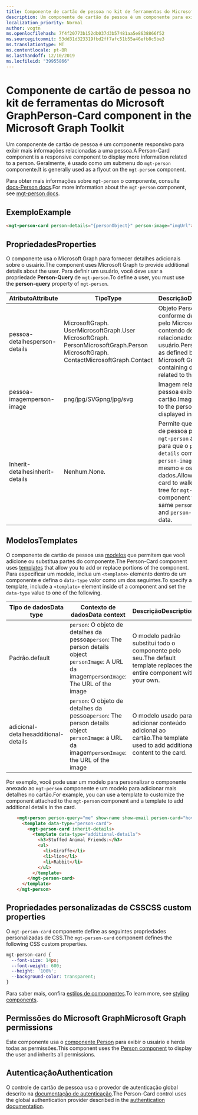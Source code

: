 ```yaml
---
title: Componente de cartão de pessoa no kit de ferramentas do Microsoft Graph
description: Um componente de cartão de pessoa é um componente para exibir mais informações relacionadas a uma pessoa.
localization_priority: Normal
author: vogtn
ms.openlocfilehash: 7f4f20773b152db037d3b57481aa5e8638866f52
ms.sourcegitcommit: 53dd31d323319fbd2ff7afc51b55a46efb8c5be3
ms.translationtype: MT
ms.contentlocale: pt-BR
ms.lasthandoff: 12/10/2019
ms.locfileid: "39955866"
---
```

# <a name="person-card-component-in-the-microsoft-graph-toolkit"></a><span data-ttu-id="0287f-103">Componente de cartão de pessoa no kit de ferramentas do Microsoft Graph</span><span class="sxs-lookup"><span data-stu-id="0287f-103">Person-Card component in the Microsoft Graph Toolkit</span></span>

<span data-ttu-id="0287f-104">Um componente de cartão de pessoa é um componente responsivo para exibir mais informações relacionadas a uma pessoa.</span><span class="sxs-lookup"><span data-stu-id="0287f-104">A Person-Card component is a responsive component to display more information related to a person.</span></span> <span data-ttu-id="0287f-105">Geralmente, é usado como um submenu do `mgt-person` componente.</span><span class="sxs-lookup"><span data-stu-id="0287f-105">It is generally used as a flyout on the `mgt-person` component.</span></span>

<span data-ttu-id="0287f-106">Para obter mais informações sobre `mgt-person` o componente, consulte [docs-Person docs](./person.md).</span><span class="sxs-lookup"><span data-stu-id="0287f-106">For more information about the `mgt-person` component, see [mgt-person docs](./person.md).</span></span>
  
## <a name="example"></a><span data-ttu-id="0287f-107">Exemplo</span><span class="sxs-lookup"><span data-stu-id="0287f-107">Example</span></span>

```html
<mgt-person-card person-details="{personObject}" person-image="imgUrl"></mgt-person-card>
```

## <a name="properties"></a><span data-ttu-id="0287f-108">Propriedades</span><span class="sxs-lookup"><span data-stu-id="0287f-108">Properties</span></span>

<span data-ttu-id="0287f-109">O componente usa o Microsoft Graph para fornecer detalhes adicionais sobre o usuário.</span><span class="sxs-lookup"><span data-stu-id="0287f-109">The component uses Microsoft Graph to provide additional details about the user.</span></span> <span data-ttu-id="0287f-110">Para definir um usuário, você deve usar a propriedade **Person-Query** de `mgt-person`.</span><span class="sxs-lookup"><span data-stu-id="0287f-110">To define a user, you must use the **person-query** property of `mgt-person`.</span></span>

| <span data-ttu-id="0287f-111">Atributo</span><span class="sxs-lookup"><span data-stu-id="0287f-111">Attribute</span></span>         | <span data-ttu-id="0287f-112">Tipo</span><span class="sxs-lookup"><span data-stu-id="0287f-112">Type</span></span>                     | <span data-ttu-id="0287f-113">Descrição</span><span class="sxs-lookup"><span data-stu-id="0287f-113">Description</span></span>                                                                           |
| ---------------- | -------------------------------- | ------------------------------------------------------------------------------------- |
| <span data-ttu-id="0287f-114">pessoa-detalhes</span><span class="sxs-lookup"><span data-stu-id="0287f-114">person-details</span></span> | <span data-ttu-id="0287f-115">MicrosoftGraph. User</span><span class="sxs-lookup"><span data-stu-id="0287f-115">MicrosoftGraph.User</span></span> <br> <span data-ttu-id="0287f-116">MicrosoftGraph. Person</span><span class="sxs-lookup"><span data-stu-id="0287f-116">MicrosoftGraph.Person</span></span> <br> <span data-ttu-id="0287f-117">MicrosoftGraph. Contact</span><span class="sxs-lookup"><span data-stu-id="0287f-117">MicrosoftGraph.Contact</span></span> | <span data-ttu-id="0287f-118">Objeto Person conforme definido pelo Microsoft Graph, contendo detalhes relacionados ao usuário.</span><span class="sxs-lookup"><span data-stu-id="0287f-118">Person object as defined by Microsoft Graph, containing details related to the user.</span></span> |
| <span data-ttu-id="0287f-119">pessoa-imagem</span><span class="sxs-lookup"><span data-stu-id="0287f-119">person-image</span></span>   | <span data-ttu-id="0287f-120">png/jpg/SVG</span><span class="sxs-lookup"><span data-stu-id="0287f-120">png/jpg/svg</span></span>                    | <span data-ttu-id="0287f-121">Imagem relacionada à pessoa exibida no cartão.</span><span class="sxs-lookup"><span data-stu-id="0287f-121">Image related to the person displayed in the card.</span></span>                                   |
| <span data-ttu-id="0287f-122">Inherit-detalhes</span><span class="sxs-lookup"><span data-stu-id="0287f-122">inherit-details</span></span>   | <span data-ttu-id="0287f-123">Nenhum.</span><span class="sxs-lookup"><span data-stu-id="0287f-123">None.</span></span>                  | <span data-ttu-id="0287f-124">Permite que o cartão de pessoa percorra a `mgt-person` árvore pai para que o `person-details` componente `person-image` use o mesmo e os dados.</span><span class="sxs-lookup"><span data-stu-id="0287f-124">Allows person-card to walk parent tree for `mgt-person` component to use the same `person-details` and `person-image` data.</span></span>                      |


## <a name="templates"></a><span data-ttu-id="0287f-125">Modelos</span><span class="sxs-lookup"><span data-stu-id="0287f-125">Templates</span></span>

<span data-ttu-id="0287f-126">O componente de cartão de pessoa usa [modelos](../templates.md) que permitem que você adicione ou substitua partes do componente.</span><span class="sxs-lookup"><span data-stu-id="0287f-126">The Person-Card component uses [templates](../templates.md) that allow you to add or replace portions of the component.</span></span> <span data-ttu-id="0287f-127">Para especificar um modelo, inclua um `<template>` elemento dentro de um componente e defina o `data-type` valor como um dos seguintes.</span><span class="sxs-lookup"><span data-stu-id="0287f-127">To specify a template, include a `<template>` element inside of a component and set the `data-type` value to one of the following.</span></span>

| <span data-ttu-id="0287f-128">Tipo de dados</span><span class="sxs-lookup"><span data-stu-id="0287f-128">Data type</span></span> | <span data-ttu-id="0287f-129">Contexto de dados</span><span class="sxs-lookup"><span data-stu-id="0287f-129">Data context</span></span> | <span data-ttu-id="0287f-130">Descrição</span><span class="sxs-lookup"><span data-stu-id="0287f-130">Description</span></span> |
| --- | --- | --- |
| <span data-ttu-id="0287f-131">Padrão.</span><span class="sxs-lookup"><span data-stu-id="0287f-131">default</span></span> | <span data-ttu-id="0287f-132">`person`: O objeto de detalhes da pessoa</span><span class="sxs-lookup"><span data-stu-id="0287f-132">`person`: The person details object</span></span> <br> <span data-ttu-id="0287f-133">`personImage`: A URL da imagem</span><span class="sxs-lookup"><span data-stu-id="0287f-133">`personImage`: The URL of the image</span></span> | <span data-ttu-id="0287f-134">O modelo padrão substitui todo o componente pelo seu.</span><span class="sxs-lookup"><span data-stu-id="0287f-134">The default template replaces the entire component with your own.</span></span> |
| <span data-ttu-id="0287f-135">adicional-detalhes</span><span class="sxs-lookup"><span data-stu-id="0287f-135">additional-details</span></span> | <span data-ttu-id="0287f-136">`person`: O objeto de detalhes da pessoa</span><span class="sxs-lookup"><span data-stu-id="0287f-136">`person`: The person details object</span></span> <br> <span data-ttu-id="0287f-137">`personImage`: a URL da imagem</span><span class="sxs-lookup"><span data-stu-id="0287f-137">`personImage`: the URL of the image</span></span> | <span data-ttu-id="0287f-138">O modelo usado para adicionar conteúdo adicional ao cartão.</span><span class="sxs-lookup"><span data-stu-id="0287f-138">The template used to add additional content to the card.</span></span> |

<span data-ttu-id="0287f-139">Por exemplo, você pode usar um modelo para personalizar o componente anexado ao `mgt-person` componente e um modelo para adicionar mais detalhes no cartão.</span><span class="sxs-lookup"><span data-stu-id="0287f-139">For example, you can use a template to customize the component attached to the `mgt-person` component and a template to add additional details in the card.</span></span> 

```html
    <mgt-person person-query="me" show-name show-email person-card="hover">
      <template data-type="person-card">
        <mgt-person-card inherit-details>
          <template data-type="additional-details">
            <h3>Stuffed Animal Friends:</h3>
            <ul>
              <li>Giraffe</li>
              <li>lion</li>
              <li>Rabbit</li>
            </ul>
          </template>
        </mgt-person-card>
      </template>
    </mgt-person>

```

## <a name="css-custom-properties"></a><span data-ttu-id="0287f-140">Propriedades personalizadas de CSS</span><span class="sxs-lookup"><span data-stu-id="0287f-140">CSS custom properties</span></span>

<span data-ttu-id="0287f-141">O `mgt-person-card` componente define as seguintes propriedades personalizadas de CSS.</span><span class="sxs-lookup"><span data-stu-id="0287f-141">The `mgt-person-card` component defines the following CSS custom properties.</span></span>

```css
mgt-person-card {
  --font-size: 14px;
  --font-weight: 600;
  --height: '100%';
  --background-color: transparent;
}
```

<span data-ttu-id="0287f-142">Para saber mais, confira [estilos de componentes](../style.md).</span><span class="sxs-lookup"><span data-stu-id="0287f-142">To learn more, see [styling components](../style.md).</span></span>

## <a name="microsoft-graph-permissions"></a><span data-ttu-id="0287f-143">Permissões do Microsoft Graph</span><span class="sxs-lookup"><span data-stu-id="0287f-143">Microsoft Graph permissions</span></span>

<span data-ttu-id="0287f-144">Este componente usa o [componente Person](./person.md) para exibir o usuário e herda todas as permissões.</span><span class="sxs-lookup"><span data-stu-id="0287f-144">This component uses the [Person component](./person.md) to display the user and inherits all permissions.</span></span> 

## <a name="authentication"></a><span data-ttu-id="0287f-145">Autenticação</span><span class="sxs-lookup"><span data-stu-id="0287f-145">Authentication</span></span>

<span data-ttu-id="0287f-146">O controle de cartão de pessoa usa o provedor de autenticação global descrito na [documentação de autenticação](./../providers.md).</span><span class="sxs-lookup"><span data-stu-id="0287f-146">The Person-Card control uses the global authentication provider described in the [authentication documentation](./../providers.md).</span></span> 
